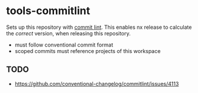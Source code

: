 # tools-commitlint

Sets up this repository with [commit lint](https://commitlint.js.org/). This enables nx release to calculate the _correct_ version, when releasing this repository.

- must follow conventional commit format
- scoped commits must reference projects of this workspace

## TODO

- https://github.com/conventional-changelog/commitlint/issues/4113
